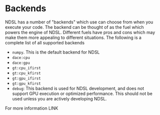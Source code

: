 # Backends

NDSL has a number of "backends" which use can choose from when you execute your code.
The backend can be thought of as the fuel which powers the engine of NDSL. Different fuels
have pros and cons which may make them more appealing to different situations. The following
is a complete list of all supported backends

- `numpy`. This is the default backend for NDSL
- `dace:cpu`
- `dace:gpu`
- `gt:cpu_ifirst`
- `gt:cpu_kfirst`
- `gt:gpu_ifirst`
- `gt:gpu_kfirst`
- `debug`: This backend is used for NDSL development, and does not support GPU execution or
optimized performance. This should not be used unless you are actively developing NDSL.


For more information LINK
